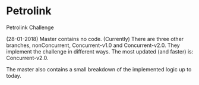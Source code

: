# Petrolink
Petrolink Challenge

(28-01-2018)
Master contains no code.
(Currently) There are three other branches, nonConcurrent, Concurrent-v1.0 and Concurrent-v2.0. They implement the challenge in different
ways. The most updated (and faster) is: Concurrent-v2.0.

The master also contains a small breakdown of the implemented logic up to today.